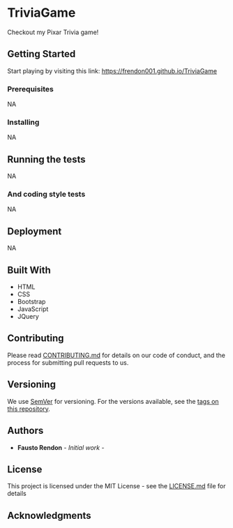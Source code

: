 # TriviaGame

Checkout my Pixar Trivia game!



## Getting Started

Start playing by visiting this link: https://frendon001.github.io/TriviaGame

### Prerequisites

NA

### Installing

NA

## Running the tests

NA

### And coding style tests

NA

## Deployment

NA

## Built With

*  HTML
*  CSS
*  Bootstrap
*  JavaScript
*  JQuery

## Contributing

Please read [CONTRIBUTING.md](https://gist.github.com/PurpleBooth/b24679402957c63ec426) for details on our code of conduct, and the process for submitting pull requests to us.

## Versioning

We use [SemVer](http://semver.org/) for versioning. For the versions available, see the [tags on this repository](https://github.com/your/project/tags). 

## Authors

* **Fausto Rendon** - *Initial work* -


## License

This project is licensed under the MIT License - see the [LICENSE.md](LICENSE.md) file for details

## Acknowledgments

